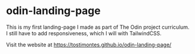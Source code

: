 # odin-landing-page

This is my first landing-page I made as part of The Odin project curriculum.
I still have to add responsiveness, which I will with TailwindCSS.

Visit the website at https://tostimontes.github.io/odin-landing-page/
